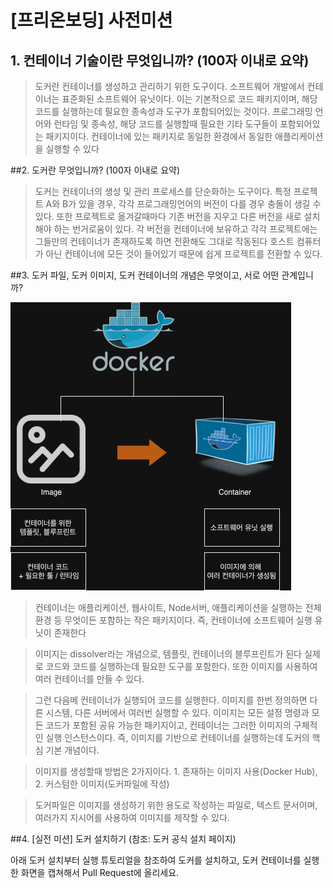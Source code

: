 # [프리온보딩] 사전미션

## 1. 컨테이너 기술이란 무엇입니까? (100자 이내로 요약)
> 도커란 컨테이너를 생성하고 관리하기 위한 도구이다. 소프트웨어 개발에서 컨테이너는 표준화된 소프트웨어 유닛이다.
> 이는 기본적으로 코드 패키지이며, 해당 코드를 실행하는데 필요한 종속성과 도구가 포함되어있는 것이다.
> 프로그래밍 언어와 런타임 및 종속성, 해당 코드를 실행할때 필요한 기타 도구들이 포함되어있는 패키지이다.
> 컨테이너에 있는 패키지로 동일한 환경에서 동일한 애플리케이션을 실행할 수 있다

##2. 도커란 무엇입니까? (100자 이내로 요약)

> 도커는 컨테이너의 생성 및 관리 프로세스를 단순화하는 도구이다.
> 특정 프로젝트 A와 B가 있을 경우, 각각 프로그래밍언어의 버전이 다를 경우 충돌이 생길 수 있다.
> 또한 프로젝트로 옮겨갈때마다 기존 버전을 지우고 다른 버전을 새로 설치해야 하는 번거로움이 있다.
> 각 버전을 컨테이너에 보유하고 각각 프로젝트에는 그들만의 컨테이너가 존재하도록 하면 전환해도 그대로 작동된다
> 호스트 컴퓨터가 아닌 컨테이너에 모든 것이 들어있기 때문에 쉽게 프로젝트를 전환할 수 있다.


##3. 도커 파일, 도커 이미지, 도커 컨테이너의 개념은 무엇이고, 서로 어떤 관계입니까?

![image&container](image,container.png)

> 컨테이너는 애플리케이션, 웹사이트, Node서버, 애플리케이션을 실행하는 전체 환경 등 무엇이든 포함하는 작은 패키지이다.
> 즉, 컨테이너에 소프트웨어 실행 유닛이 존재한다

> 이미지는 dissolver라는 개념으로, 템플릿, 컨테이너의 블루프린트가 된다
> 실제로 코드와 코드를 실행하는데 필요한 도구를 포함한다. 또한 이미지를 사용하여 여러 컨테이너를 만들 수 있다.

> 그런 다음메 컨테이너가 실행되어 코드를 실행한다. 이미지를 한번 정의하면 다른 시스템, 다른 서버에서 여러번 실행할 수 있다.
> 이미지는 모든 설정 명령과 모든 코드가 포함된 공유 가능한 패키지이고, 컨테이너는 그러한 이미지의 구체적인 실행 인스턴스이다.
> 즉, 이미지를 기반으로 컨테이너를 실행하는데 도커의 핵심 기본 개념이다.

> 이미지를 생성할때 방법은 2가지이다. 1. 존재하는 이미지 사용(Docker Hub), 2. 커스텀한 이미지(도커파일에 작성)

> 도커파일은 이미지를 생성하기 위한 용도로 작성하는 파일로, 텍스트 문서이며, 여러가지 지시어를 사용하여 이미지를 제작할 수 있다.

##4. [실전 미션] 도커 설치하기 (참조: 도커 공식 설치 페이지)

아래 도커 설치부터 실행 튜토리얼을 참조하여 도커를 설치하고, 도커 컨테이너를 실행한 화면을 캡쳐해서 Pull Request에 올리세요.